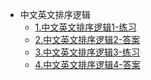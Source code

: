 
- 中文英文排序逻辑
  - [1.中文英文排序逻辑1-练习](01-logic.md)
  - [2.中文英文排序逻辑2-答案](02-logic.md)
  - [3.中文英文排序逻辑3-练习](03-logic.md)
  - [4.中文英文排序逻辑4-答案](04-logic.md)

